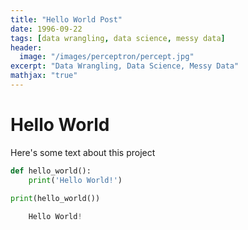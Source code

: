 ```yaml
---
title: "Hello World Post"
date: 1996-09-22
tags: [data wrangling, data science, messy data]
header:
  image: "/images/perceptron/percept.jpg"
excerpt: "Data Wrangling, Data Science, Messy Data"
mathjax: "true"
---
```


# Hello World

Here's some text about this project

```python
def hello_world():
    print('Hello World!')
    
print(hello_world())
```

```python
    Hello World!
```
